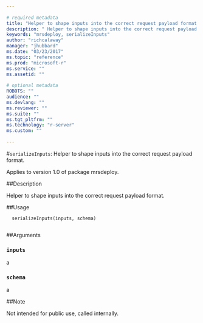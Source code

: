 ```yaml
--- 
 
# required metadata 
title: "Helper to shape inputs into the correct request payload format." 
description: " Helper to shape inputs into the correct request payload format. " 
keywords: "mrsdeploy, serializeInputs" 
author: "richcalaway" 
manager: "jhubbard" 
ms.date: "03/23/2017" 
ms.topic: "reference" 
ms.prod: "microsoft-r" 
ms.service: "" 
ms.assetid: "" 
 
# optional metadata 
ROBOTS: "" 
audience: "" 
ms.devlang: "" 
ms.reviewer: "" 
ms.suite: "" 
ms.tgt_pltfrm: "" 
ms.technology: "r-server" 
ms.custom: "" 
 
--- 
```

 
 
 
 
 #`serializeInputs`: Helper to shape inputs into the correct request payload format.

 Applies to version 1.0 of package mrsdeploy.
 
 ##Description
 
Helper to shape inputs into the correct request payload format.
 
 
 ##Usage

```   
  serializeInputs(inputs, schema)
 
```
 
 ##Arguments

   
  
 ### `inputs`
 a 
  
  
  
 ### `schema`
 a 
  
 
 
 ##Note
 
Not intended for public use, called internally.
 
 
 
